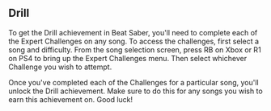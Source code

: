 ## Drill

To get the Drill achievement in Beat Saber, you'll need to complete each of the Expert Challenges on any song. To access the challenges, first select a song and difficulty. From the song selection screen, press RB on Xbox or R1 on PS4 to bring up the Expert Challenges menu. Then select whichever Challenge you wish to attempt. 

Once you've completed each of the Challenges for a particular song, you'll unlock the Drill achievement. Make sure to do this for any songs you wish to earn this achievement on. Good luck!